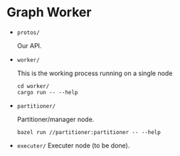 # Graph Worker

* `protos/`

  Our API.

* `worker/`

  This is the working process running on a single node

  ```shell
  cd worker/
  cargo run -- --help
  ```

* `partitioner/`

   Partitioner/manager node.

    ```shell
    bazel run //partitioner:partitioner -- --help
    ```

* `executer/`
   Executer node (to be done).


